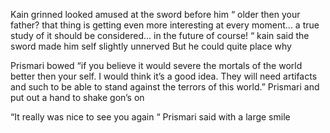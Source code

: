 Kain grinned looked amused at the sword before him “ older then your father? that thing is getting even more interesting at every moment... a true study of it should be considered... in the future of course! “ kain said the sword made him self slightly unnerved   But he could quite place why 

Prismari bowed “if you believe it would severe the mortals of the world better then your self. I would think it’s a good idea. They will need artifacts and such to be able to stand against the terrors of this world.” Prismari and put out a hand to shake gon’s on 

“It really was nice to see you again “ Prismari said with a large smile